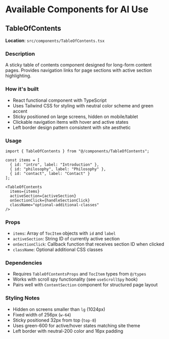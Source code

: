 # Available Components for AI Use

## TableOfContents

**Location**: `src/components/TableOfContents.tsx`

### Description
A sticky table of contents component designed for long-form content pages. Provides navigation links for page sections with active section highlighting.

### How it's built
- React functional component with TypeScript
- Uses Tailwind CSS for styling with neutral color scheme and green accent
- Sticky positioned on large screens, hidden on mobile/tablet
- Clickable navigation items with hover and active states
- Left border design pattern consistent with site aesthetic

### Usage
```tsx
import { TableOfContents } from "@/components/TableOfContents";

const items = [
  { id: "intro", label: "Introduction" },
  { id: "philosophy", label: "Philosophy" },
  { id: "contact", label: "Contact" }
];

<TableOfContents
  items={items}
  activeSection={activeSection}
  onSectionClick={handleSectionClick}
  className="optional-additional-classes"
/>
```

### Props
- `items`: Array of `TocItem` objects with `id` and `label`
- `activeSection`: String ID of currently active section
- `onSectionClick`: Callback function that receives section ID when clicked
- `className`: Optional additional CSS classes

### Dependencies
- Requires `TableOfContentsProps` and `TocItem` types from `@/types`
- Works with scroll spy functionality (see `useScrollSpy` hook)
- Pairs well with `ContentSection` component for structured page layout

### Styling Notes
- Hidden on screens smaller than `lg` (1024px)
- Fixed width of 256px (`w-64`)
- Sticky positioned 32px from top (`top-8`)
- Uses green-600 for active/hover states matching site theme
- Left border with neutral-200 color and 16px padding